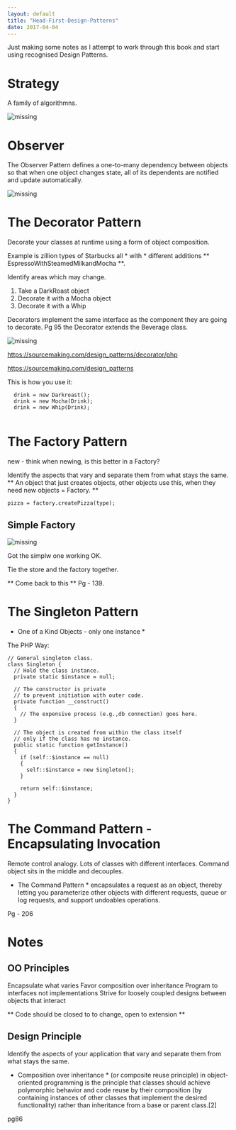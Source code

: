 ```yaml
---
layout: default
title: "Head-First-Design-Patterns"
date: 2017-04-04
---
```


Just making some notes as I attempt to work through this book and start using recognised Design Patterns.

# Strategy

A family of algorithmns.

<img src="/images/Strategy.png" alt="missing" class="inline"/>


# Observer

The Observer Pattern defines a one-to-many dependency between objects so that when one object changes state, all of its dependents are notified and update automatically.


<img src="/images/Observer.png" alt="missing" class="inline"/>


# The Decorator Pattern

Decorate your classes at runtime using a form of object composition.

Example is zillion types of Starbucks all * with * different additions ** EspressoWithSteamedMilkandMocha **.

Identify areas which may change.

1. Take a DarkRoast object
2. Decorate it with a Mocha object
3. Decorate it with a Whip 

Decorators implement the same interface as the component they are going to decorate.
Pg 95 the Decorator extends the Beverage class.

<img src="/images/Decorator.png" alt="missing" class="inline"/>

https://sourcemaking.com/design_patterns/decorator/php

https://sourcemaking.com/design_patterns


This is how you use it:

```
  drink = new Darkroast();
  drink = new Mocha(Drink);
  drink = new Whip(Drink);
  
```

# The Factory Pattern

new - think when newing, is this better in a Factory?

Identify the aspects that vary and separate them from what stays the same.
** An object that just creates objects, other objects use this, when they need new objects = Factory. **

```
pizza = factory.createPizza(type);

```
## Simple Factory

<img src="/images/Simple Factory.png" alt="missing" class="inline"/>

Got the simplw one working OK.


Tie the store and the factory together.


** Come back to this **
Pg - 139.


# The Singleton Pattern

* One of a Kind Objects - only one instance *

The PHP Way:
```
// General singleton class.
class Singleton {
  // Hold the class instance.
  private static $instance = null;
  
  // The constructor is private
  // to prevent initiation with outer code.
  private function __construct()
  {
    // The expensive process (e.g.,db connection) goes here.
  }
 
  // The object is created from within the class itself
  // only if the class has no instance.
  public static function getInstance()
  {
    if (self::$instance == null)
    {
      self::$instance = new Singleton();
    }
 
    return self::$instance;
  }
}
```

# The Command Pattern - Encapsulating Invocation

Remote control analogy. Lots of classes with different interfaces.
Command object sits in the middle and decouples.

* The Command Pattern * encapsulates a request as an object, thereby letting you parameterize other objects with different requests, queue or log requests, and support undoables operations.






Pg - 206

# Notes


## OO Principles

Encapsulate what varies
Favor composition over inheritance
Program to interfaces not implementations
Strive for loosely coupled designs between objects that interact

** Code should be closed to to change,  open to extension  **


## Design Principle

Identify the aspects of your application that vary and separate them from what stays the same.

* Composition over inheritance * (or composite reuse principle) in object-oriented programming is the principle that classes should achieve polymorphic behavior and code reuse by their composition (by containing instances of other classes that implement the desired functionality) rather than inheritance from a base or parent class.[2] 

pg86

